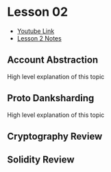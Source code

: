 # Lesson 02

- [Youtube Link](https://youtu.be/wr3bfqJygNI?list=PLfEHHr3qexv_4Q4n8rDdQ9_-UN_KGHVK4)
- [Lesson 2 Notes](https://solidity.bootcampnotes.xyz/lesson2.html#/)

## Account Abstraction

High level explanation of this topic

## Proto Danksharding

High level explanation of this topic

## Cryptography Review

## Solidity Review


